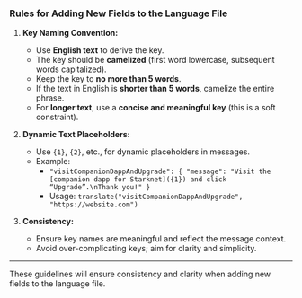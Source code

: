 ### Rules for Adding New Fields to the Language File

1. **Key Naming Convention:**

   - Use **English text** to derive the key.
   - The key should be **camelized** (first word lowercase, subsequent words capitalized).
   - Keep the key to **no more than 5 words**.
   - If the text in English is **shorter than 5 words**, camelize the entire phrase.
   - For **longer text**, use a **concise and meaningful key** (this is a soft constraint).

2. **Dynamic Text Placeholders:**

   - Use `{1}`, `{2}`, etc., for dynamic placeholders in messages.
   - Example:
     - `"visitCompanionDappAndUpgrade": { "message": "Visit the [companion dapp for Starknet]({1}) and click “Upgrade”.\nThank you!" }`
     - Usage: `translate("visitCompanionDappAndUpgrade", "https://website.com")`

3. **Consistency:**
   - Ensure key names are meaningful and reflect the message context.
   - Avoid over-complicating keys; aim for clarity and simplicity.

---

These guidelines will ensure consistency and clarity when adding new fields to the language file.
